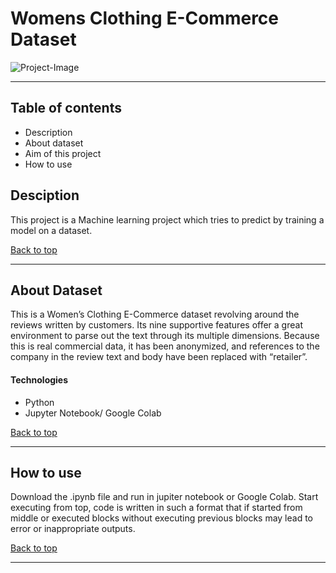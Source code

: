# Womens Clothing E-Commerce Dataset

![Project-Image](https://images.unsplash.com/photo-1520006403909-838d6b92c22e?ixlib=rb-1.2.1&ixid=eyJhcHBfaWQiOjEyMDd9&auto=format&fit=crop&w=500&q=60)

---

## Table of contents
- Description
- About dataset
- Aim of this project 
- How to use

## Desciption

This project is a Machine learning project which tries to predict by training a model on a dataset.

[Back to top](#Womens-Clothing-E-Commerce-Dataset)

---

## About Dataset

This is a Women’s Clothing E-Commerce dataset revolving around the reviews written by customers. Its nine supportive features offer a great environment to parse out the text through its multiple dimensions. Because this is real commercial data, it has been anonymized, and references to the company in the review text and body have been replaced with “retailer”.

#### Technologies

- Python
- Jupyter Notebook/ Google Colab

[Back to top](#Womens-Clothing-E-Commerce-Dataset)

---

## How to use

Download the .ipynb file and run in jupiter notebook or Google Colab. 
Start executing from top, code is written in such a format that if started from middle or executed blocks without executing previous blocks may lead to error or inappropriate outputs.


[Back to top](#Womens-Clothing-E-Commerce-Dataset)

---
